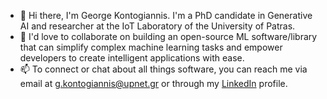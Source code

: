 - 👋 Hi there, I'm George Kontogiannis. I'm a PhD candidate in Generative AI and researcher at the IoT Laboratory of the University of Patras.
- 👯 I'd love to collaborate on building an open-source ML software/library that can simplify complex machine learning tasks and empower developers to create intelligent applications with ease.
- 📫 To connect or chat about all things software, you can reach me via email at [g.kontogiannis@upnet.gr](mailto:g.kontogiannis@upnet.gr) or through my [LinkedIn](https://www.linkedin.com/in/georgios-kontogiannis/) profile.

